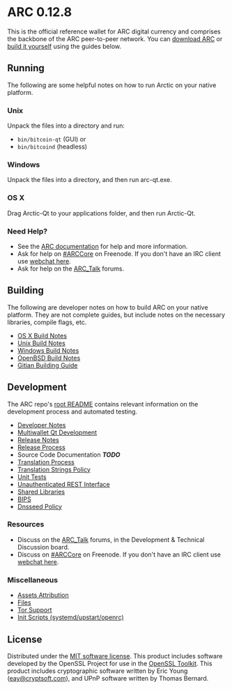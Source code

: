 ARC 0.12.8
=====================

This is the official reference wallet for ARC digital currency and comprises the backbone of the ARC peer-to-peer network. You can [download ARC](https://advtech.group/#wallets) or [build it yourself](#building) using the guides below.

Running
---------------------
The following are some helpful notes on how to run Arctic on your native platform.

### Unix

Unpack the files into a directory and run:

- `bin/bitcoin-qt` (GUI) or
- `bin/bitcoind` (headless)

### Windows

Unpack the files into a directory, and then run arc-qt.exe.

### OS X

Drag Arctic-Qt to your applications folder, and then run Arctic-Qt.

### Need Help?

* See the [ARC documentation](readme.md)
for help and more information.
* Ask for help on [#ARCCore](https://discordapp.com/channels/336432726309863426/336432726309863426) on Freenode. If you don't have an IRC client use [webchat here](https://discordapp.com/channels/336432726309863426/336432726309863426).
* Ask for help on the [ARC_Talk](https://bitcointalk.org/index.php?topic=4548770) forums.

Building
---------------------
The following are developer notes on how to build ARC on your native platform. They are not complete guides, but include notes on the necessary libraries, compile flags, etc.

- [OS X Build Notes](build-osx.md)
- [Unix Build Notes](build-unix.md)
- [Windows Build Notes](build-windows.md)
- [OpenBSD Build Notes](build-openbsd.md)
- [Gitian Building Guide](gitian-building.md)

Development
---------------------
The ARC repo's [root README](/README.md) contains relevant information on the development process and automated testing.

- [Developer Notes](developer-notes.md)
- [Multiwallet Qt Development](multiwallet-qt.md)
- [Release Notes](release-notes.md)
- [Release Process](release-process.md)
- Source Code Documentation ***TODO***
- [Translation Process](translation_process.md)
- [Translation Strings Policy](translation_strings_policy.md)
- [Unit Tests](unit-tests.md)
- [Unauthenticated REST Interface](REST-interface.md)
- [Shared Libraries](shared-libraries.md)
- [BIPS](bips.md)
- [Dnsseed Policy](dnsseed-policy.md)

### Resources
* Discuss on the [ARC_Talk](https://bitcointalk.org/index.php?topic=4548770) forums, in the Development & Technical Discussion board.
* Discuss on [#ARCCore](https://discordapp.com/channels/336432726309863426/336432726309863426) on Freenode. If you don't have an IRC client use [webchat here](https://discordapp.com/channels/336432726309863426/336432726309863426).

### Miscellaneous
- [Assets Attribution](assets-attribution.md)
- [Files](files.md)
- [Tor Support](tor.md)
- [Init Scripts (systemd/upstart/openrc)](init.md)

License
---------------------
Distributed under the [MIT software license](http://www.opensource.org/licenses/mit-license.php).
This product includes software developed by the OpenSSL Project for use in the [OpenSSL Toolkit](https://www.openssl.org/). This product includes
cryptographic software written by Eric Young ([eay@cryptsoft.com](mailto:eay@cryptsoft.com)), and UPnP software written by Thomas Bernard.
